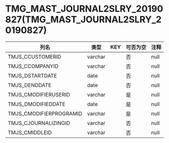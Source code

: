 # TMG_MAST_JOURNAL2SLRY_20190827(TMG_MAST_JOURNAL2SLRY_20190827)
| 列名   | 类型   | KEY  | 可否为空 | 注释   |
| ---- | ---- | ---- | ---- | ---- |
|TMJS_CCUSTOMERID|varchar||否|null|
|TMJS_CCOMPANYID|varchar||否|null|
|TMJS_DSTARTDATE|date||否|null|
|TMJS_DENDDATE|date||否|null|
|TMJS_CMODIFIERUSERID|varchar||是|null|
|TMJS_DMODIFIEDDATE|date||是|null|
|TMJS_CMODIFIERPROGRAMID|varchar||是|null|
|TMJS_CJOURNALIZINGID|varchar||否|null|
|TMJS_CMIDDLEID|varchar||否|null|
